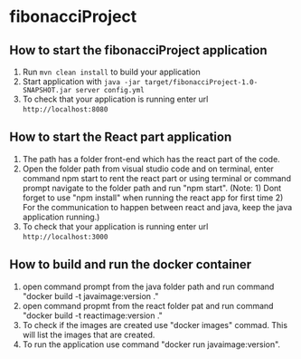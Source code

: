 # fibonacciProject

How to start the fibonacciProject application
---
1. Run `mvn clean install` to build your application
2. Start application with `java -jar target/fibonacciProject-1.0-SNAPSHOT.jar server config.yml`
3. To check that your application is running enter url `http://localhost:8080`

How to start the React part application
---
1. The path has a folder front-end which has the react part of the code.
2. Open the folder path from visual studio code and on terminal, enter command npm start to rent the react part or using terminal or command prompt navigate to the folder path and run "npm start". (Note: 1) Dont forget to use "npm install" when running the react app for first time  2) For the communication to happen between react and java, keep the java application running.)
3. To check that your application is running enter url `http://localhost:3000`

How to build and run the docker container
---
1. open command prompt from the java folder path and run command "docker build -t javaimage:version ."
2. open command propmt from the react folder pat and run command "docker build -t reactimage:version ."
3. To check if the images are created use "docker images" commad. This will list the images that are created.
4. To run the application use command "docker run javaimage:version".
